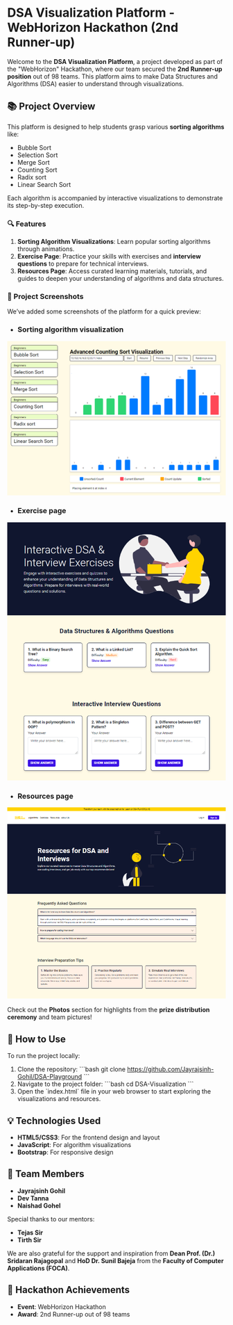 # DSA Visualization Platform - WebHorizon Hackathon (2nd Runner-up)

Welcome to the **DSA Visualization Platform**, a project developed as part of the "WebHorizon" Hackathon, where our team secured the **2nd Runner-up position** out of 98 teams. This platform aims to make Data Structures and Algorithms (DSA) easier to understand through visualizations.

## 📚 Project Overview

This platform is designed to help students grasp various **sorting algorithms** like:

- Bubble Sort
- Selection Sort
- Merge Sort
- Counting Sort
- Radix sort
- Linear Search Sort

Each algorithm is accompanied by interactive visualizations to demonstrate its step-by-step execution.

### 🔍 Features

1. **Sorting Algorithm Visualizations**: Learn popular sorting algorithms through animations.
2. **Exercise Page**: Practice your skills with exercises and **interview questions** to prepare for technical interviews.
3. **Resources Page**: Access curated learning materials, tutorials, and guides to deepen your understanding of algorithms and data structures.

### 📸 Project Screenshots

We’ve added some screenshots of the platform for a quick preview:
- ### Sorting algorithm visualization

![Road Segmentation](Website_algo_2.png)
- ### Exercise page

![Road Segmentation](Exercise_page.png)

- ### Resources page

![Road Segmentation](Website_interview.png)

Check out the **Photos** section for highlights from the **prize distribution ceremony** and team pictures!

## 🚀 How to Use

To run the project locally:
1. Clone the repository: 
   \`\`\`bash
   git clone https://github.com/Jayrajsinh-Gohil/DSA-Playground
   \`\`\`
2. Navigate to the project folder:
   \`\`\`bash
   cd DSA-Visualization
   \`\`\`
3. Open the \`index.html\` file in your web browser to start exploring the visualizations and resources.

## 💡 Technologies Used

- **HTML5/CSS3**: For the frontend design and layout
- **JavaScript**: For algorithm visualizations
- **Bootstrap**: For responsive design

## 🏅 Team Members

- **Jayrajsinh Gohil**
- **Dev Tanna**
- **Naishad Gohel**

Special thanks to our mentors:
- **Tejas Sir**
- **Tirth Sir**

We are also grateful for the support and inspiration from **Dean Prof. (Dr.) Sridaran Rajagopal** and **HoD Dr. Sunil Bajeja** from the **Faculty of Computer Applications (FOCA)**.

## 🎉 Hackathon Achievements

- **Event**: WebHorizon Hackathon
- **Award**: 2nd Runner-up out of 98 teams


